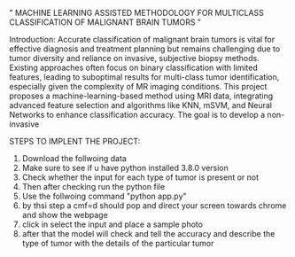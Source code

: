 " MACHINE LEARNING ASSISTED METHODOLOGY FOR MULTICLASS CLASSIFICATION OF MALIGNANT BRAIN TUMORS "

Introduction:
Accurate classification of malignant brain tumors is vital for effective diagnosis and treatment planning but remains challenging due to tumor diversity and reliance on invasive, subjective biopsy methods. Existing approaches often focus on binary classification with limited features, leading to suboptimal results for multi-class tumor identification, especially given the complexity of MR imaging conditions. This project proposes a machine-learning-based method using MRI data, integrating advanced feature selection and algorithms like KNN, mSVM, and Neural Networks to enhance classification accuracy. The goal is to develop a non-invasive

STEPS TO IMPLENT THE PROJECT:
1. Download the follwoing data
2. Make sure to see if u have python installed 3.8.0 version
3. Check whether the input for each type of tumor is present or not
4. Then after checking run the python file
5. Use the follwoing command "python app.py"
6. by thsi step a cmf=d should pop and direct your screen towards chrome and show the webpage
7. click in select the input and place a sample photo
8. after that the model will check and tell the accuracy and describe the type of tumor with the details of the particular tumor 

